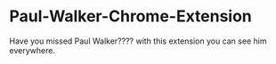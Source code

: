 # Paul-Walker-Chrome-Extension
Have you missed Paul Walker???? with this extension you can see him everywhere.
